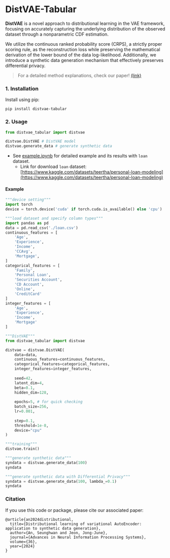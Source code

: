 # DistVAE-Tabular

**DistVAE** is a novel approach to distributional learning in the VAE framework, focusing on accurately capturing the underlying distribution of the observed dataset through a nonparametric CDF estimation. 

We utilize the continuous ranked probability score (CRPS), a strictly proper scoring rule, as the reconstruction loss while preserving the mathematical derivation of the lower bound of the data log-likelihood. Additionally, we introduce a synthetic data generation mechanism that effectively preserves differential privacy.

> For a detailed method explanations, check our paper! [(link)](https://openreview.net/pdf?id=GxL6PrmEUw)

### 1. Installation
Install using pip:
```
pip install distvae-tabular
```

### 2. Usage
```python
from distvae_tabular import distvae
```
```python
distvae.DistVAE # DistVAE model
distvae.generate_data # generate synthetic data
```
- See [example.ipynb](example.ipynb) for detailed example and its results with `loan` dataset.
  - Link for download `loan` dataset: [https://www.kaggle.com/datasets/teertha/personal-loan-modeling](https://www.kaggle.com/datasets/teertha/personal-loan-modeling)

#### Example
```python
"""device setting"""
import torch
device = torch.device('cuda' if torch.cuda.is_available() else 'cpu')

"""load dataset and specify column types"""
import pandas as pd
data = pd.read_csv('./loan.csv') 
continuous_features = [
    'Age',
    'Experience',
    'Income', 
    'CCAvg',
    'Mortgage',
]
categorical_features = [
    'Family',
    'Personal Loan',
    'Securities Account',
    'CD Account',
    'Online',
    'CreditCard'
]
integer_features = [
    'Age',
    'Experience',
    'Income', 
    'Mortgage'
]

"""DistVAE"""
from distvae_tabular import distvae

distvae = distvae.DistVAE(
    data=data,
    continuous_features=continuous_features,
    categorical_features=categorical_features,
    integer_features=integer_features,
    
    seed=42,
    latent_dim=4,
    beta=0.1,
    hidden_dim=128,
    
    epochs=5, # for quick checking 
    batch_size=256,
    lr=0.001,
    
    step=0.1,
    threshold=1e-8,
    device="cpu"
)

"""training"""
distvae.train()

"""generate synthetic data"""
syndata = distvae.generate_data(100)
syndata

"""generate synthetic data with Differential Privacy"""
syndata = distvae.generate_data(100, lambda_=0.1)
syndata
```

### Citation
If you use this code or package, please cite our associated paper:
```
@article{an2024distributional,
  title={Distributional learning of variational AutoEncoder: application to synthetic data generation},
  author={An, Seunghwan and Jeon, Jong-June},
  journal={Advances in Neural Information Processing Systems},
  volume={36},
  year={2024}
}
```